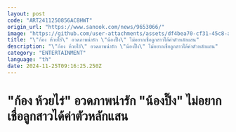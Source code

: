 ```yaml
---
layout: post
code: "ART2411250856AC8HWT"
origin_url: "https://www.sanook.com/news/9653066/"
image: "https://github.com/user-attachments/assets/df4bea70-cf31-45c8-a5ba-0d434ef50d38"
title: "\"ก้อง ห้วยไร่\" อวดภาพน่ารัก \"น้องปิ๊ง\" ไม่อยากเชื่อลูกสาวได้ค่าตัวหลักแสน"
description: "\"ก้อง ห้วยไร่\" อวดภาพน่ารัก \"น้องปิ๊ง\" ไม่อยากเชื่อลูกสาวได้ค่าตัวหลักแสน"
category: "ENTERTAINMENT"
language: "th"
date: 2024-11-25T09:16:25.250Z
---
```


# "ก้อง ห้วยไร่" อวดภาพน่ารัก "น้องปิ๊ง" ไม่อยากเชื่อลูกสาวได้ค่าตัวหลักแสน